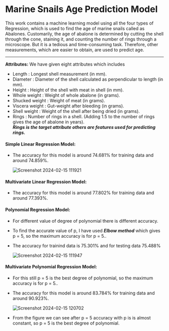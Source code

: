 # Marine Snails Age Prediction Model
This work contains a machine learning model using all the four types of Regression, which is used to find the age of marine snails called as Abalones. Customarily, the age of abalone is determined by cutting the shell through the cone, staining it, and counting the number of rings through a microscope. But it is a tedious and time-consuming task. Therefore, other measurements, which are easier to obtain, are used to predict age.<br>
___
**Attributes:** We have given eight attributes which includes
* Length : Longest shell measurement (in mm).
* Diameter : Diameter of the shell calculated as perpendicular to length (in mm).
* Height : Height of the shell with meat in shell (in mm).
* Whole weight : Weight of whole abalone (in grams).
* Shucked weight : Weight of meat (in grams).
* Viscera weight : Gut-weight after bleeding (in grams).
* Shell weight : Weight of the shell after being dried (in grams).
* Rings : Number of rings in a shell. (Adding 1.5 to the number of rings gives the age of abalone in years).<br>
*__Rings is the target attribute others are features used for predicting rings.__*<br>

#### Simple Linear Regression Model:
- The accuracy for this model is around 74.681% for training data and around 74.859%.

  ![Screenshot 2024-02-15 111921](https://github.com/Priyanshu8887/Determining-Snail-s-AGE/assets/112472808/ef61ebb2-f4a2-4e25-9764-94994ecfa717)


#### Multivariate Linear Regression Model:
- The accuracy for this model is around 77.802% for training data and around 77.393%.

#### Polynomial Regression Model:
- For different value of degree of polynomial there is different accuracy.
- To find the accurate value of p, I have used *__Elbow method__* which gives p = 5, so the maximum accuracy is for p = 5..
- The accuracy for trainind data is 75.301% and for testing data 75.488%

  ![Screenshot 2024-02-15 111947](https://github.com/Priyanshu8887/Determining-Snail-s-AGE/assets/112472808/b24f2548-0cff-4fb9-860c-eae6911811c7)


#### Multivariate Polynomial Regression Model:
- For this still p = 5 is the best degree of polynomial, so the maximum accuracy is for p = 5..
- The accuracy for this model is around 83.784% for training data and around 90.923%.

  ![Screenshot 2024-02-15 120702](https://github.com/Priyanshu8887/Determining-Snail-s-AGE/assets/112472808/5a3ede41-c18e-442a-99b2-62d8ee7144ce)

- From the figure we can see after p = 5 accuracy with p is is almost constant, so p = 5 is the best degree of polynomial.
